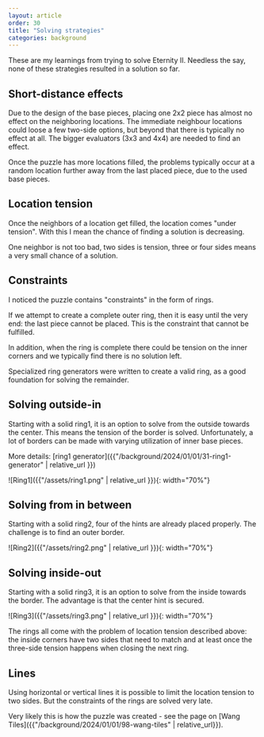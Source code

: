 ```yaml
---
layout: article
order: 30
title: "Solving strategies"
categories: background
---
```


These are my learnings from trying to solve Eternity II.
Needless the say, none of these strategies resulted in a solution so far.

<h2>Short-distance effects</h2>
Due to the design of the base pieces, placing one 2x2 piece has almost no effect on the neighboring locations.
The immediate neighbour locations could loose a few two-side options, but beyond that there is typically no effect at all.
The bigger evaluators (3x3 and 4x4) are needed to find an effect.

Once the puzzle has more locations filled, the problems typically occur at a random location further away from the last placed piece, due to the used base pieces.

<h2>Location tension</h2>
Once the neighbors of a location get filled, the location comes "under tension".
With this I mean the chance of finding a solution is decreasing.

One neighbor is not too bad, two sides is tension, three or four sides means a very small chance of a solution.

<h2>Constraints</h2>
I noticed the puzzle contains "constraints" in the form of rings.

If we attempt to create a complete outer ring, then it is easy until the very end: the last piece cannot be placed.
This is the constraint that cannot be fulfilled.

In addition, when the ring is complete there could be tension on the inner corners and we typically find there is no solution left.

Specialized ring generators were written to create a valid ring, as a good foundation for solving the remainder.

<h2>Solving outside-in</h2>
Starting with a solid ring1, it is an option to solve from the outside towards the center.
This means the tension of the border is solved.
Unfortunately, a lot of borders can be made with varying utilization of inner base pieces.

More details: [ring1 generator]({{"/background/2024/01/01/31-ring1-generator" | relative_url }}) 

![Ring1]({{"/assets/ring1.png" | relative_url }}){: width="70%"}

<h2>Solving from in between</h2>
Starting with a solid ring2, four of the hints are already placed properly.
The challenge is to find an outer border.

![Ring2]({{"/assets/ring2.png" | relative_url }}){: width="70%"}

<h2>Solving inside-out</h2>
Starting with a solid ring3, it is an option to solve from the inside towards the border.
The advantage is that the center hint is secured.

![Ring3]({{"/assets/ring3.png" | relative_url }}){: width="70%"}

The rings all come with the problem of location tension described above: the inside corners have two sides that need to match
and at least once the three-side tension happens when closing the next ring.

<h2>Lines</h2>
Using horizontal or vertical lines it is possible to limit the location tension to two sides.
But the constraints of the rings are solved very late.

Very likely this is how the puzzle was created - see the page on [Wang Tiles]({{"/background/2024/01/01/98-wang-tiles" | relative_url}}).
